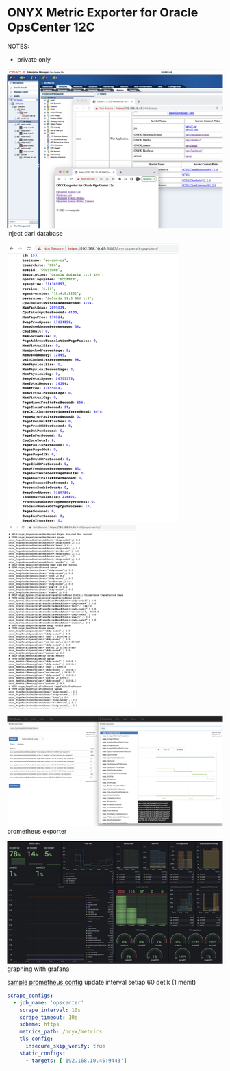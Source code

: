 # ONYX Metric Exporter for Oracle OpsCenter 12C


NOTES: 
- private only

![OpsCenter Exportert](notes/capture1.png "OpsCenter Exporter")
inject dari database

<img src="notes/capture3.png" width="400"><img src="notes/capture4.png" width="300">

![OpsCenter Exportert](notes/capture5.png "OpsCenter Exporter")
prometheus exporter

![OpsCenter Exportert](notes/capture6.png "OpsCenter Exporter")
graphing with grafana

[sample prometheus config](/notes/prometheus.yml) update interval setiap 60 detik (1 menit)

```yaml
scrape_configs:
  - job_name: 'opscenter'
    scrape_interval: 10s
    scrape_timeout: 10s
    scheme: https
    metrics_path: /onyx/metrics
    tls_config:
      insecure_skip_verify: true
    static_configs:
      - targets: ['192.168.10.45:9443']
```      
